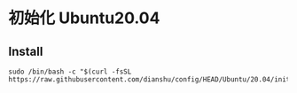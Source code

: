# 初始化 Ubuntu20.04

## Install
```shell
sudo /bin/bash -c "$(curl -fsSL https://raw.githubusercontent.com/dianshu/config/HEAD/Ubuntu/20.04/init.sh)"
```
